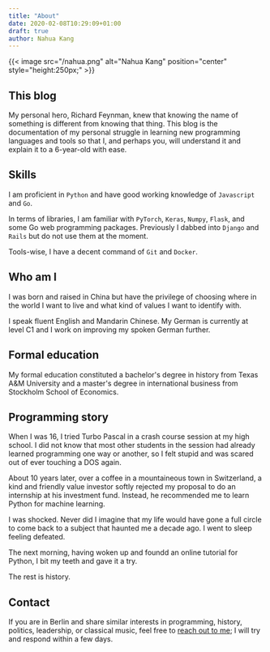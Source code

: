```yaml
---
title: "About"
date: 2020-02-08T10:29:09+01:00
draft: true
author: Nahua Kang
---
```


{{< image src="/nahua.png" alt="Nahua Kang" position="center" style="height:250px;" >}}

## This blog
My personal hero, Richard Feynman, knew that knowing the name of
something is different from knowing that thing. This blog is the
documentation of my personal struggle in learning new programming
languages and tools so that I, and perhaps you, will understand it and
explain it to a 6-year-old with ease.

## Skills
I am proficient in `Python` and have good working knowledge of `Javascript` and `Go`. 

In terms of libraries, I am familiar with `PyTorch`, `Keras`, `Numpy`, `Flask`, and some Go web programming packages. Previously I dabbed into `Django` and `Rails` but do not use them at the moment.

Tools-wise, I have a decent command of `Git` and `Docker`.

## Who am I
I was born and raised in China but have the privilege of choosing where
in the world I want to live and what kind of values I want to
identify with.

I speak fluent English and Mandarin Chinese. My German is currently at
level C1 and I work on improving my spoken German further.

## Formal education
My formal education constituted a bachelor's degree in history from
Texas A&M University and a master's degree in international business from Stockholm School of Economics.

## Programming story
When I was 16, I tried Turbo Pascal in a crash course session at my high
school. I did not know that most other students in the session had
already learned programming one way or another, so I felt stupid and was
scared out of ever touching a DOS again.

About 10 years later, over a coffee in a mountaineous town in
Switzerland, a kind and friendly value investor softly rejected my 
proposal to do an internship at his investment fund. Instead, he recommended me
to learn Python for machine learning.

I was shocked. Never did I imagine that my life would have gone a full circle
to come back to a subject that haunted me a decade ago. I went to sleep feeling
defeated.

The next morning, having woken up and foundd an online tutorial for Python,
I bit my teeth and gave it a try.

The rest is history.

## Contact
If you are in Berlin and share similar interests in programming,
history, politics, leadership, or classical music, feel free to [reach
out to me][1]; I will try and respond within a few days.

[1]: mailto:kangnahua@gmail.com
